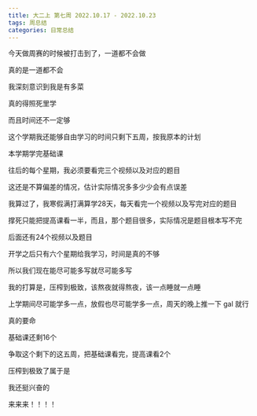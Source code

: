 ```yaml
---
title: 大二上 第七周 2022.10.17 - 2022.10.23
tags: 周总结
categories: 日常总结
---
```


今天做周赛的时候被打击到了，一道都不会做

真的是一道都不会

我深刻意识到我是有多菜

真的得照死里学

而且时间还不一定够

这个学期我还能够自由学习的时间只剩下五周，按我原本的计划

本学期学完基础课

往后的每个星期，我必须要看完三个视频以及对应的题目

这还是不算偏差的情况，估计实际情况多多少少会有点误差

我算过了，我寒假满打满算学28天，每天看完一个视频以及写完对应的题目

撑死只能把提高课看一半，而且，那个题目很多，实际情况是题目根本写不完

后面还有24个视频以及题目

开学之后只有六个星期给我学习，时间是真的不够

所以我们现在能尽可能多写就尽可能多写

我的打算是，压榨到极致，该熬夜就得熬夜，该一点睡就一点睡

上学期间尽可能学多一点，放假也尽可能学多一点，周天的晚上推一下 gal 就行

真的要命

基础课还剩16个

争取这个剩下的这五周，把基础课看完，提高课看2个

压榨到极致了属于是

我还挺兴奋的

来来来！！！！